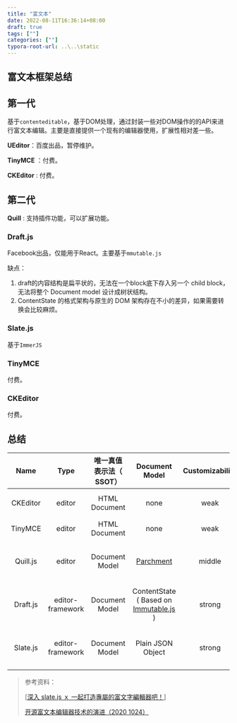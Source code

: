 ```yaml
---
title: "富文本"
date: 2022-08-11T16:36:14+08:00
draft: true
tags: [""]
categories: [""]
typora-root-url: ..\..\static
---
```




## 富文本框架总结

##  第一代

基于`contenteditable`，基于DOM处理，通过封装一些对DOM操作的的API来进行富文本编辑。主要是直接提供一个现有的编辑器使用，扩展性相对差一些。

**UEditor**：百度出品，暂停维护。

**TinyMCE** ：付费。

**CKEditor** : 付费。



## 第二代

**Quill** :  支持插件功能，可以扩展功能。



### Draft.js

Facebook出品，仅能用于React。主要基于`mmutable.js `

缺点：

1. draft的内容结构是扁平状的，无法在一个block底下存入另一个 child block，无法将整个 Document model 设计成树状结构。 
2. ContentState 的格式架构与原生的 DOM 架构存在不小的差异，如果需要转换会比较麻烦。

### Slate.js

基于`ImmerJS`

### TinyMCE

 付费。

### CKEditor

 付费。



## 总结

|   Name   |       Type       | 唯一真值表示法（ SSOT） |                        Document Model                        | Customizability |      Provided apis       |  See contenteditable as  | Bundle size from [BUNDLEPHOBIA](https://bundlephobia.com/) | Repository Type |
| :------: | :--------------: | :---------------------: | :----------------------------------------------------------: | :-------------: | :----------------------: | :----------------------: | :--------------------------------------------------------: | :-------------: |
| CKEditor |      editor      |      HTML Document      |                             none                             |      weak       |      DOM api 语法糖      |     Complete editor      |          MINIFIED: 280.6 (ckeditor5-core@29.0.0)           |   multi-repo    |
| TinyMCE  |      editor      |      HTML Document      |                             none                             |      weak       |      DOM api 语法糖      |     Complete editor      |                     MINIFIED: 399.7KB                      |   monolithic    |
| Quill.js |      editor      |     Document Model      |      [Parchment](https://github.com/quilljs/parchment)       |     middle      | 实质性对Data Model的操作 | pluggable implementation |                     MINIFIED: 209.5KB                      |   multi-repo    |
| Draft.js | editor-framework |     Document Model      | ContentState ( Based on [Immutable.js](https://github.com/immutable-js/immutable-js/) ) |     strong      | 实质性对Data Model的操作 | pluggable implementation |                     MINIFIED: 217.3KB                      |   monolithic    |
| Slate.js | editor-framework |     Document Model      |                      Plain JSON Object                       |     strong      | 实质性对Data Model的操作 | pluggable implementation |                      MINIFIED: 64.8KB                      |    mono-repo    |



>参考资料：
>
>[[深入 slate.js ｘ 一起打造專屬的富文字編輯器吧！](https://ithelp.ithome.com.tw/users/20139359/ironman/4447)]
>
>[开源富文本编辑器技术的演进（2020 1024）](https://zhuanlan.zhihu.com/p/268366406)
